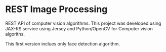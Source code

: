 # REST Image Processing
REST API of computer vision algorithms. 
This project was developed using JAX-RS service using Jersey and Python/OpenCV for Computer vision algoriths. 

This first version inclues only face detection algorithm. 


